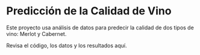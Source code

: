 # Predicción de la Calidad de Vino 

Este proyecto usa análisis de datos para predecir la calidad de dos tipos de vino: Merlot y Cabernet.

Revisa el código, los datos y los resultados aquí.
